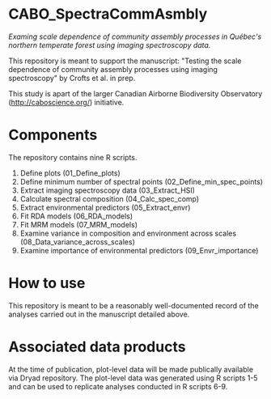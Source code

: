 # CABO_SpectraCommAsmbly
*Examing scale dependence of community assembly processes in Québec's northern temperate forest using imaging spectroscopy data.*

This repository is meant to support the manuscript: 
"Testing the scale dependence of community assembly processes using imaging spectroscopy" by Crofts et al. in prep. 

This study is apart of the larger Canadian Airborne Biodiversity Observatory (http://caboscience.org/) initiative.

# Components
The repository contains nine R scripts.
01. Define plots (01_Define_plots)
02. Define minimum number of spectral points (02_Define_min_spec_points)
03. Extract imaging spectroscopy data (03_Extract_HSI)
04. Calculate spectral composition (04_Calc_spec_comp)
05. Extract environmental predictors (05_Extract_envr)
06. Fit RDA models (06_RDA_models)
07. Fit MRM models (07_MRM_models)
08. Examine variance in composition and environment across scales (08_Data_variance_across_scales)
09. Examine importance of environmental predictors (09_Envr_importance)

# How to use
This repository is meant to be a reasonably well-documented record of the analyses carried out in the manuscript detailed above. 

# Associated data products
At the time of publication, plot-level data will be made publically available via Dryad repository. The plot-level data was generated using R scripts 1-5 and can be used to replicate analyses conducted in R scripts 6-9.
